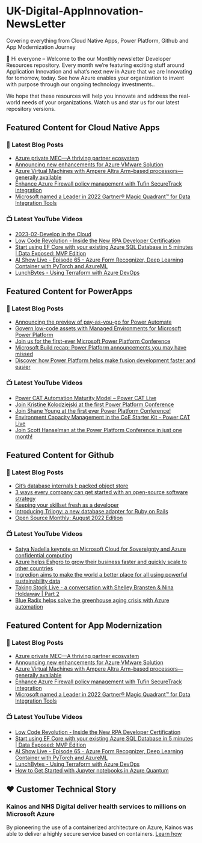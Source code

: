 # UK-Digital-AppInnovation-NewsLetter

Covering everything from Cloud Native Apps, Power Platform, Github and App Modernization Journey

👋 Hi everyone – Welcome to the our Monthly newsletter Developer Resources repository. Every month we’re featuring exciting stuff around Application Innovation and what’s next new in Azure that we are Innovating for tomorrow, today. See how Azure enables your organization to invent with purpose through our ongoing technology investments..


We hope that these resources will help you innovate and address the real-world needs of your organizations. Watch us and star us for our latest repository versions.

## Featured Content for Cloud Native Apps


### 📝 Latest Blog Posts

    
<!-- BLOGCNA:START -->
- [Azure private MEC—A thriving partner ecosystem](https://azure.microsoft.com/blog/azure-private-mec-a-thriving-partner-ecosystem/)
- [Announcing new enhancements for Azure VMware Solution](https://azure.microsoft.com/blog/announcing-new-enhancements-for-azure-vmware-solution/)
- [Azure Virtual Machines with Ampere Altra Arm–based processors—generally available](https://azure.microsoft.com/blog/azure-virtual-machines-with-ampere-altra-arm-based-processors-generally-available/)
- [Enhance Azure Firewall policy management with Tufin SecureTrack integration](https://azure.microsoft.com/blog/enhance-azure-firewall-policy-management-with-tufin-securetrack-integration/)
- [Microsoft named a Leader in 2022 Gartner® Magic Quadrant™ for Data Integration Tools](https://azure.microsoft.com/blog/microsoft-named-a-leader-in-2022-gartner-magic-quadrant-for-data-integration-tools/)
<!-- BLOGCNA:END -->

### 📺 Latest YouTube Videos

 
<!-- YOUTUBECNA:START -->
- [2023-02-Develop in the Cloud](https://www.youtube.com/watch?v=sihXl4_uuUQ)
- [Low Code Revolution - Inside the New RPA Developer Certification](https://www.youtube.com/watch?v=MW-NfZC2jds)
- [Start using EF Core with your existing Azure SQL Database in 5 minutes | Data Exposed: MVP Edition](https://www.youtube.com/watch?v=1g79ZbeEeL8)
- [AI Show Live - Episode 65 - Azure Form Recognizer, Deep Learning Container with PyTorch and AzureML](https://www.youtube.com/watch?v=U5G5YH0WTAA)
- [LunchBytes - Using Terraform with Azure DevOps](https://www.youtube.com/watch?v=PM2MBTP7_-A)
<!-- YOUTUBECNA:END -->

##  Featured Content for PowerApps
### 📝 Latest Blog Posts
<!-- BLOGPOWER:START -->
- [Announcing the preview of pay-as-you-go for Power Automate](https://cloudblogs.microsoft.com/powerplatform/2022/07/21/announcing-the-preview-of-pay-as-you-go-for-power-automate/)
- [Govern low-code assets with Managed Environments for Microsoft Power Platform](https://cloudblogs.microsoft.com/powerplatform/2022/07/12/govern-low-code-assets-with-managed-environments-for-microsoft-power-platform/)
- [Join us for the first-ever Microsoft Power Platform Conference](https://cloudblogs.microsoft.com/powerplatform/2022/07/12/join-us-for-the-first-ever-microsoft-power-platform-conference/)
- [Microsoft Build recap: Power Platform announcements you may have missed](https://cloudblogs.microsoft.com/powerplatform/2022/05/31/microsoft-build-recap-power-platform-announcements-you-may-have-missed/)
- [Discover how Power Platform helps make fusion development faster and easier](https://cloudblogs.microsoft.com/powerplatform/2022/05/25/discover-how-power-platform-helps-make-fusion-development-faster-and-easier/)
<!-- BLOGPOWER:END -->
 ### 📺 Latest YouTube Videos
    
<!-- YOUTUBEPOWER:START -->
- [Power CAT Automation Maturity Model – Power CAT Live](https://www.youtube.com/watch?v=a-JevFJ_O5Q)
- [Join Kristine Kolodziejski at the first Power Platform Conference](https://www.youtube.com/watch?v=iIyIZ9fC0Dc)
- [Join Shane Young at the first ever Power Platform Conference!](https://www.youtube.com/watch?v=-Leo9NIrf0Y)
- [Environment Capacity Management in the CoE Starter Kit - Power CAT Live](https://www.youtube.com/watch?v=urHYfMnWFM8)
- [Join Scott Hanselman at the Power Platform Conference in just one month!](https://www.youtube.com/watch?v=YecdjPXBV9c)
<!-- YOUTUBEPOWER:END -->

##  Featured Content for Github
### 📝 Latest Blog Posts
<!-- BLOGGITHUB:START -->
- [Git&#8217;s database internals I: packed object store](https://github.blog/2022-08-29-gits-database-internals-i-packed-object-store/)
- [3 ways every company can get started with an open-source software strategy](https://github.blog/2022-08-26-3-ways-every-company-can-get-started-with-an-open-source-software-strategy/)
- [Keeping your skillset fresh as a developer](https://github.blog/2022-08-25-keeping-your-skillset-fresh-as-a-developer/)
- [Introducing Trilogy: a new database adapter for Ruby on Rails](https://github.blog/2022-08-25-introducing-trilogy-a-new-database-adapter-for-ruby-on-rails/)
- [Open Source Monthly: August 2022 Edition](https://github.blog/2022-08-25-open-source-monthly-august-2022-edition/)
<!-- BLOGGITHUB:END -->
### 📺 Latest YouTube Videos
<!-- YOUTUBEGITHUB:START -->
- [Satya Nadella keynote on Microsoft Cloud for Sovereignty and Azure confidential computing](https://www.youtube.com/watch?v=L35eKUN4ZZ8)
- [Azure helps Eshgro to grow their business faster and quickly scale to other countries](https://www.youtube.com/watch?v=z59bPOjthHU)
- [Ingredion aims to make the world a better place for all using powerful sustainability data](https://www.youtube.com/watch?v=II1lM5fmV-o)
- [Taking Stock Live - a conversation with Shelley Bransten &amp; Nina Holdaway | Part 2](https://www.youtube.com/watch?v=3aRvzn4ChlE)
- [Blue Radix helps solve the greenhouse aging crisis with Azure automation](https://www.youtube.com/watch?v=RbmGSPMHY_s)
<!-- YOUTUBEGITHUB:END -->
##  Featured Content for App Modernization
### 📝 Latest Blog Posts
<!-- BLOGAPPMOD:START -->
- [Azure private MEC—A thriving partner ecosystem](https://azure.microsoft.com/blog/azure-private-mec-a-thriving-partner-ecosystem/)
- [Announcing new enhancements for Azure VMware Solution](https://azure.microsoft.com/blog/announcing-new-enhancements-for-azure-vmware-solution/)
- [Azure Virtual Machines with Ampere Altra Arm–based processors—generally available](https://azure.microsoft.com/blog/azure-virtual-machines-with-ampere-altra-arm-based-processors-generally-available/)
- [Enhance Azure Firewall policy management with Tufin SecureTrack integration](https://azure.microsoft.com/blog/enhance-azure-firewall-policy-management-with-tufin-securetrack-integration/)
- [Microsoft named a Leader in 2022 Gartner® Magic Quadrant™ for Data Integration Tools](https://azure.microsoft.com/blog/microsoft-named-a-leader-in-2022-gartner-magic-quadrant-for-data-integration-tools/)
<!-- BLOGAPPMOD:END -->
### 📺 Latest YouTube Videos
<!-- YOUTUBEAPPMOD:START -->
- [Low Code Revolution - Inside the New RPA Developer Certification](https://www.youtube.com/watch?v=MW-NfZC2jds)
- [Start using EF Core with your existing Azure SQL Database in 5 minutes | Data Exposed: MVP Edition](https://www.youtube.com/watch?v=1g79ZbeEeL8)
- [AI Show Live - Episode 65 - Azure Form Recognizer, Deep Learning Container with PyTorch and AzureML](https://www.youtube.com/watch?v=U5G5YH0WTAA)
- [LunchBytes - Using Terraform with Azure DevOps](https://www.youtube.com/watch?v=PM2MBTP7_-A)
- [How to Get Started with Jupyter notebooks in Azure Quantum](https://www.youtube.com/watch?v=oBtLn7AY_ns)
<!-- YOUTUBEAPPMOD:END -->


## ♥️ Customer Technical Story 

### Kainos and NHS Digital deliver health services to millions on Microsoft Azure

By pioneering the use of a containerized architecture on Azure, Kainos was able to deliver a highly secure service based on containers. [Learn how](https://customers.microsoft.com/en-us/story/1368348549535774520-kainos-and-nhs-digital-deliver-health-services-to-millions-on-microsoft-azure)

